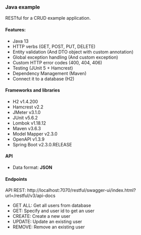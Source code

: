 ### Java example

RESTful for a CRUD example application.

#### Features:

  - Java 13
  - HTTP verbs (GET, POST, PUT, DELETE)
  - Entity validation (And DTO object with custom annotation)
  - Global exception handling (And custom exception)
  - Custom HTTP error codes (400, 404, 406)
  - Testing (JUnit 5 + Hamcrest)
  - Dependency Management (Maven)
  - Connect it to a database (H2)

#### Frameworks and libraries
 
  - H2 v1.4.200
  - Hamcrest v2.2
  - JMeter v3.1.0
  - JUnit v5.6.2
  - Lombok v1.18.12
  - Maven v3.6.3
  - Model Mapper v2.3.0
  - OpenAPI v1.3.9
  - Spring Boot v2.3.0.RELEASE

#### API

  - Data format: **JSON**

#### Endpoints

API REST: http://localhost:7070/restful/swagger-ui/index.html?url=/restful/v3/api-docs

  - GET ALL: Get all users from database
  - GET: Specify and user id to get an user
  - CREATE: Create a new user
  - UPDATE: Update an existing user
  - REMOVE: Remove an existing user